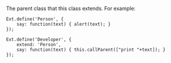 The parent class that this class extends. For example:

    Ext.define('Person', {
        say: function(text) { alert(text); }
    });

    Ext.define('Developer', {
        extend: 'Person',
        say: function(text) { this.callParent(["print "+text]); }
    });
